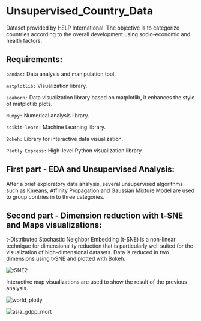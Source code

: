 # Unsupervised_Country_Data 

Dataset provided by HELP International. 
The objective is to categorize countries according to the overall development using socio-economic and health factors.

## Requirements:

```pandas:``` Data analysis and manipulation tool.

```matplotlib:``` Visualization library.

```seaborn:``` Data visualization library based on matplotlib, it enhances the style of matplotlib plots.

```Numpy:``` Numerical analysis library.

```scikit-learn:``` Machine Learning library.

```Bokeh:``` Library for interactive data visualization.

```Plotly Express:``` High-level Python visualization library.

## First part - EDA and Unsupervised Analysis:

After a brief exploratory data analysis, several unsupervised algorithms such as Kmeans, Affinity Propagation and Gaussian Mixture Model are used to group contries in to three categories.

## Second part - Dimension reduction with t-SNE and Maps visualizations:

t-Distributed Stochastic Neighbor Embedding (t-SNE) is a non-linear technique for dimensionality reduction that is particularly well suited for the visualization of high-dimensional datasets. Data is reduced in two dimensions using t-SNE and plotted with Bokeh.

![tSNE2](https://user-images.githubusercontent.com/20369543/134545011-1a9be94c-b11c-4a47-b266-75f5f79a9ae5.png)

Interactive map visualizations are used to show the result of the previous analysis.

![world_plotly](https://user-images.githubusercontent.com/20369543/134548026-f255cd4b-92f4-4d70-910a-1c81a9b5e917.png)



![asia_gdpp_mort](https://user-images.githubusercontent.com/20369543/134548855-b8f4b028-9aeb-40af-93e1-9a3a6f5a0ee8.png)

